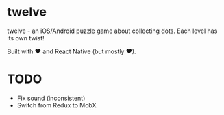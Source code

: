 # twelve
twelve - an iOS/Android puzzle game about collecting dots. Each level has its own twist!

Built with ♥ and React Native (but mostly ♥).

# TODO
* Fix sound (inconsistent)
* Switch from Redux to MobX
